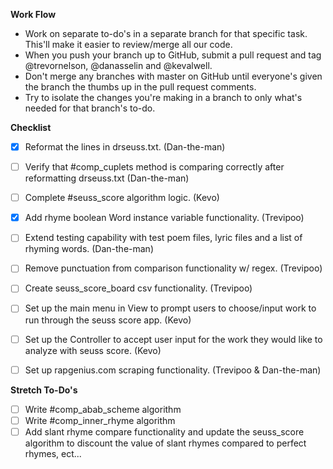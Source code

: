 **Work Flow**
- Work on separate to-do's in a separate branch for that specific task. This'll make it easier to review/merge all our code.
- When you push your branch up to GitHub, submit a pull request and tag @trevornelson, @danasselin and @kevalwell.
- Don't merge any branches with master on GitHub until everyone's given the branch the thumbs up in the pull request comments.
- Try to isolate the changes you're making in a branch to only what's needed for that branch's to-do.

**Checklist**

- [X] Reformat the lines in drseuss.txt. (Dan-the-man)
- [ ] Verify that #comp_cuplets method is comparing correctly after reformatting drseuss.txt (Dan-the-man)
- [ ] Complete #seuss_score algorithm logic. (Kevo)
- [X] Add rhyme boolean Word instance variable functionality. (Trevipoo)
- [ ] Extend testing capability with test poem files, lyric files and a list of rhyming words. (Dan-the-man)
- [ ] Remove punctuation from comparison functionality w/ regex. (Trevipoo)
- [ ] Create seuss_score_board csv functionality. (Trevipoo)
- [ ] Set up the main menu in View to prompt users to choose/input work to run through the seuss score app. (Kevo)
- [ ] Set up the Controller to accept user input for the work they would like to analyze with seuss score. (Kevo)
- [ ] Set up rapgenius.com scraping functionality. (Trevipoo & Dan-the-man)


**Stretch To-Do's**
- [ ] Write #comp_abab_scheme algorithm
- [ ] Write #comp_inner_rhyme algorithm
- [ ] Add slant rhyme compare functionality and update the seuss_score algorithm to discount the value of slant rhymes compared to perfect rhymes, ect...
